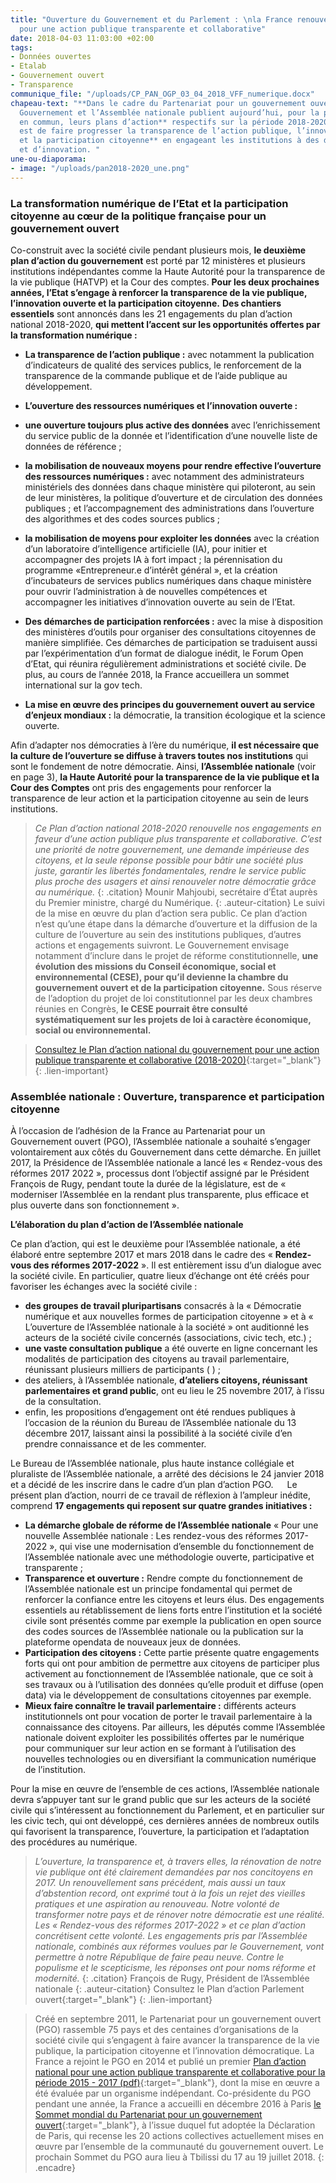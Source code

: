 ```yaml
---
title: "Ouverture du Gouvernement et du Parlement : \nla France renouvelle son engagement
  pour une action publique transparente et collaborative"
date: 2018-04-03 11:03:00 +02:00
tags:
- Données ouvertes
- Etalab
- Gouvernement ouvert
- Transparence
communique_file: "/uploads/CP_PAN_OGP_03_04_2018_VFF_numerique.docx"
chapeau-text: "**Dans le cadre du Partenariat pour un gouvernement ouvert (PGO), le
  Gouvernement et l’Assemblée nationale publient aujourd’hui, pour la première fois
  en commun, leurs plans d’action** respectifs sur la période 2018-2020. **L’objectif
  est de faire progresser la transparence de l’action publique, l’innovation ouverte
  et la participation citoyenne** en engageant les institutions à des démarches d’ouverture
  et d’innovation. "
une-ou-diaporama:
- image: "/uploads/pan2018-2020_une.png"
---
```


### La transformation numérique de l’Etat et la participation citoyenne au cœur de la politique française pour un gouvernement ouvert

Co-construit avec la société civile pendant plusieurs mois, **le deuxième plan d’action du gouvernement** est porté par 12 ministères et plusieurs institutions indépendantes comme la Haute Autorité pour la transparence de la vie publique (HATVP) et la Cour des comptes. **Pour les deux prochaines années, l’Etat s’engage à renforcer la transparence de la vie publique, l’innovation ouverte et la participation citoyenne.** 
**Des chantiers essentiels** sont annoncés dans les 21 engagements du plan d’action national 2018-2020, **qui mettent l’accent sur les opportunités offertes par la transformation numérique :**
* **La transparence de l’action publique :** avec notamment la publication d’indicateurs de qualité des services publics, le renforcement de la transparence de la commande publique et de l’aide publique au développement.
* **L’ouverture des ressources numériques et l’innovation ouverte :**
 * **une ouverture toujours plus active des données** avec l’enrichissement du service public de la donnée et l’identification d’une nouvelle liste de données de référence ;
 * **la mobilisation de nouveaux moyens  pour rendre effective l’ouverture des ressources numériques :** avec notamment des administrateurs ministériels des données dans chaque ministère qui piloteront, au sein de leur ministères, la politique d’ouverture et de circulation des données publiques ; et l’accompagnement des administrations dans l’ouverture des algorithmes et des codes sources publics ; 
 * **la mobilisation de moyens pour exploiter les données** avec la création d’un laboratoire d’intelligence artificielle (IA), pour initier et accompagner des projets IA à fort impact ; la pérennisation du programme «Entrepreneur.e d’intérêt général », et la création d’incubateurs de services publics numériques dans chaque ministère pour ouvrir l’administration à de nouvelles compétences et accompagner les initiatives d’innovation ouverte au sein de l’Etat. 
 
* **Des démarches de participation renforcées :** avec la mise à disposition des ministères d’outils pour organiser des consultations citoyennes de manière simplifiée. Ces démarches de participation se traduisent aussi par l’expérimentation d’un format de dialogue inédit, le Forum Open d’Etat, qui réunira régulièrement administrations et société civile. De plus, au cours de l’année 2018, la France accueillera un sommet international sur la gov tech.  

* **La mise en œuvre des principes du gouvernement ouvert au service d’enjeux mondiaux :** la démocratie, la transition écologique et la science ouverte. 

Afin d’adapter nos démocraties à l’ère du numérique, **il est nécessaire que la culture de l’ouverture se diffuse à travers toutes nos institutions** qui sont le fondement de notre démocratie. Ainsi, **l’Assemblée nationale** (voir en page 3), **la Haute Autorité pour la transparence de la vie publique et la Cour des Comptes** ont pris des engagements pour renforcer la transparence de leur action et la participation citoyenne au sein de leurs institutions. 

> *Ce Plan d’action national 2018-2020 renouvelle nos engagements en faveur d’une action publique plus transparente et collaborative. C’est une priorité de notre gouvernement, une demande impérieuse des citoyens, et la seule réponse possible pour bâtir une société plus juste, garantir les libertés fondamentales, rendre le service public plus proche des usagers et ainsi renouveler notre démocratie grâce au numérique.*
{: .citation}
> Mounir Mahjoubi, secrétaire d’État auprès du Premier ministre, chargé du Numérique.
{: .auteur-citation}
Le suivi de la mise en œuvre du plan d’action sera public. Ce plan d’action n’est qu’une étape dans la démarche d’ouverture et la diffusion de la culture de l’ouverture au sein des institutions publiques, d’autres actions et engagements suivront. Le Gouvernement envisage notamment d’inclure dans le projet de réforme constitutionnelle, **une évolution des missions du Conseil économique, social et environnemental (CESE), pour qu’il devienne la chambre du gouvernement ouvert et de la participation citoyenne.** Sous réserve de l’adoption du projet de loi constitutionnel par les deux chambres réunies en Congrès, **le CESE pourrait être consulté systématiquement sur les projets de loi à caractère économique, social ou environnemental.**

> [Consultez le Plan d’action national du gouvernement pour une action publique transparente et collaborative (2018-2020)](https://www.etalab.gouv.fr/wp-content/uploads/2018/04/PlanOGP-FR-2018-2020-VF-FR.pdf){:target="_blank"}
{: .lien-important}
 
### Assemblée nationale : Ouverture, transparence et participation citoyenne

À l’occasion de l’adhésion de la France au Partenariat pour un Gouvernement ouvert (PGO), l’Assemblée nationale a souhaité s’engager volontairement aux côtés du Gouvernement dans cette démarche.
En juillet 2017, la Présidence de l’Assemblée nationale a lancé les « Rendez-vous des réformes 2017 2022 », processus dont l’objectif assigné par le Président François de Rugy, pendant toute la durée de la législature, est de « moderniser l’Assemblée en la rendant plus transparente, plus efficace et plus ouverte dans son fonctionnement ».

**L’élaboration du plan d’action de l’Assemblée nationale**

Ce plan d’action, qui est le deuxième pour l’Assemblée nationale, a été élaboré entre septembre 2017 et mars 2018 dans le cadre des « **Rendez-vous des réformes 2017-2022** ».
Il est entièrement issu d’un dialogue avec la société civile. En particulier, quatre lieux d’échange ont été créés pour favoriser les échanges avec la société civile :
* **des groupes de travail pluripartisans** consacrés à la « Démocratie numérique et aux nouvelles formes de participation citoyenne » et à « L’ouverture de l’Assemblée nationale à la société » ont auditionné les acteurs de la société civile concernés (associations, civic tech, etc.) ;
* **une vaste consultation publique** a été ouverte en ligne concernant les modalités de participation des citoyens au travail parlementaire, réunissant plusieurs milliers de participants ( ) ;
* des ateliers, à l’Assemblée nationale, **d’ateliers citoyens, réunissant parlementaires et grand public**, ont eu lieu le 25 novembre 2017, à l’issu de la consultation.
* enfin, les propositions d’engagement ont été rendues publiques à l’occasion de la réunion du Bureau de l’Assemblée nationale du 13 décembre 2017, laissant ainsi la possibilité à la société civile d’en prendre connaissance et de les commenter. 

Le Bureau de l’Assemblée nationale, plus haute instance collégiale et pluraliste de l’Assemblée nationale, a arrêté des décisions le 24 janvier 2018 et a décidé de les inscrire dans le cadre d’un plan d’action PGO.
 
Le présent plan d’action, nourri de ce travail de réflexion à l’ampleur inédite, comprend **17 engagements qui reposent sur quatre grandes initiatives :**

* **La démarche globale de réforme de l’Assemblée nationale** « Pour une nouvelle Assemblée nationale : Les rendez-vous des réformes 2017-2022 », qui vise une modernisation d’ensemble du fonctionnement de l’Assemblée nationale avec une méthodologie ouverte, participative et transparente ;
* **Transparence et ouverture :** Rendre compte du fonctionnement de l’Assemblée nationale est un principe fondamental qui permet de renforcer la confiance entre les citoyens et leurs élus. Des engagements essentiels au rétablissement de liens forts entre l’institution et la société civile sont présentés comme par exemple la publication en open source des codes sources de l’Assemblée nationale ou la publication sur la plateforme opendata de nouveaux jeux de données.
* **Participation des citoyens :** Cette partie présente quatre engagements forts qui ont pour ambition de permettre aux citoyens de participer plus activement au fonctionnement de l’Assemblée nationale, que ce soit à ses travaux ou à l’utilisation des données qu’elle produit et diffuse (open data) via le développement de consultations citoyennes par exemple.
* **Mieux faire connaître le travail parlementaire :** différents acteurs institutionnels ont pour vocation de porter le travail parlementaire à la connaissance des citoyens. Par ailleurs, les députés comme l’Assemblée nationale doivent exploiter les possibilités offertes par le numérique pour communiquer sur leur action en se formant à l’utilisation des nouvelles technologies ou en diversifiant la communication numérique de l’institution.

Pour la mise en œuvre de l’ensemble de ces actions, l’Assemblée nationale devra s’appuyer tant sur le grand public que sur les acteurs de la société civile qui s’intéressent au fonctionnement du Parlement, et en particulier sur les civic tech, qui ont développé, ces dernières années de nombreux outils qui favorisent la transparence, l’ouverture, la participation et l’adaptation des procédures au numérique.

> *L’ouverture, la transparence et, à travers elles, la rénovation de notre vie publique ont été clairement demandées par nos concitoyens en 2017. Un renouvellement sans précédent, mais aussi un taux d’abstention record, ont exprimé tout à la fois un rejet des vieilles pratiques et une aspiration au renouveau. Notre volonté de transformer notre pays et de rénover notre démocratie est une réalité. Les « Rendez-vous des réformes 2017-2022 » et ce plan d’action concrétisent cette volonté. Les engagements pris par l’Assemblée nationale, combinés aux réformes voulues par le Gouvernement, vont permettre à notre République de faire peau neuve. Contre le populisme et le scepticisme, les réponses ont pour noms réforme et modernité.* 
{: .citation}
>François de Rugy, Président de l’Assemblée nationale
{: .auteur-citation}
> Consultez le Plan d’action Parlement ouvert{:target="_blank"}
{: .lien-important} 

> Créé en septembre 2011, le Partenariat pour un gouvernement ouvert (PGO) rassemble 75 pays et des centaines d’organisations de la société civile qui s’engagent à faire avancer la transparence de la vie publique, la participation citoyenne et l’innovation démocratique.
La France a rejoint le PGO en 2014 et publié un premier [Plan d’action national pour une action publique transparente et collaborative pour la période 2015 - 2017 (pdf)](http://www.modernisation.gouv.fr/sites/default/files/fichiers-attaches/pgo_plan_action_france_2015-2017_fr.pdf){:target="_blank"}, dont la mise en œuvre a été évaluée par un organisme indépendant. Co-présidente du PGO pendant une année, la France a accueilli en décembre 2016 à Paris [le Sommet mondial du Partenariat pour un gouvernement ouvert](http://www.modernisation.gouv.fr/home/la-societe-civile-au-coeur-du-sommet-du-partenariat-pour-un-gouvernement-ouvert){:target="_blank"}, à l’issue duquel fut adoptée la Déclaration de Paris, qui recense les 20 actions collectives actuellement mises en œuvre par l’ensemble de la communauté du gouvernement ouvert. 
Le prochain Sommet du PGO aura lieu à Tbilissi du 17 au 19 juillet 2018.
{: .encadre} 
